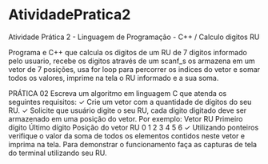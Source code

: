 # AtividadePratica2
Atividade Prática 2 - Linguagem de Programação - C++ / Calculo digitos RU

Programa e C++ que calcula os digitos de um RU de 7 digitos informado pelo usuario, 
recebe os digitos através de um scanf_s os armazena em um vetor de 7 posições,
usa for loop para percorrer os indices do vetor e somar todos os valores, imprime na tela 
o RU informado e a sua soma.

PRÁTICA 02
Escreva um algoritmo em linguagem C que atenda os seguintes requisitos:
✓ Crie um vetor com a quantidade de dígitos do seu RU.
✓ Solicite que usuário digite o seu RU, cada digito digitado deve ser armazenado em uma 
posição do vetor. Por exemplo:
Vetor RU
Primeiro 
dígito
Último 
dígito
Posição do 
vetor RU 0 1 2 3 4 5 6
✓ Utilizando ponteiros verifique o valor da soma de todos os elementos contidos neste 
vetor e imprima na tela.
Para demonstrar o funcionamento faça as capturas de tela do terminal utilizando seu RU.
